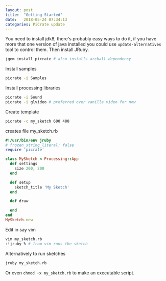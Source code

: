 ```yaml
---
layout: post
title:  "Getting Started"
date:   2018-05-24 07:34:13
categories: PiCrate update
---
```

You need to install jdk8, there's probably easy ways to do it, if you have more that one version of java installed you could use `update-alternatives` tool to control them.
Then install JRuby.

```bash
jgem install picrate # also installs arcball dependency
```

Install samples

```bash
picrate -i Samples
```

Install processing libraries

```bash
picrate -i Sound
picrate -i glvideo # preferred over vanilla video for now
```

Create template

```bash
picrate -c my_sketch 600 400
```
creates file my_sketch.rb

```ruby
#!/usr/bin/env jruby
# frozen_string_literal: false
require 'picrate'

class MySketch < Processing::App
  def settings
    size 200, 200
  end

  def setup
    sketch_title 'My Sketch'
  end

  def draw

  end
end
MySketch.new

```

Edit in say vim
```bash
vim my_sketch.rb
:!jruby % # from vim runs the sketch
```

Alternatively to run sketches

```bash
jruby my_sketch.rb
```

Or even `chmod +x my_sketch.rb` to make an executable script.
